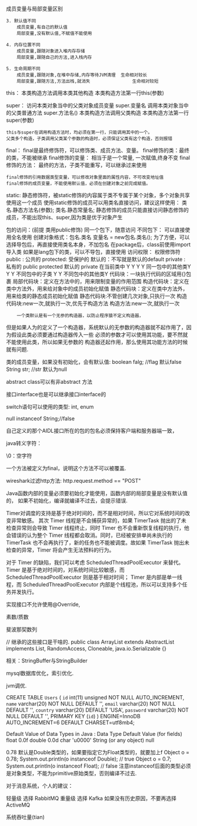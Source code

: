 成员变量与局部变量区别     

    3. 默认值不同
        成员变量,有自己的默认值
        局部变量,没有默认值,不赋值不能使用

    4. 内存位置不同
        成员变量,跟随对象进入堆内存存储
        局部变量,跟随自己的方法,进入栈内存

    5. 生命周期不同
        成员变量,跟随对象,在堆中存储,内存等待JVM清理  生命相对较长
        局部变量,跟随方法,方法出栈,就消失                生命相对较短

this：
    本类构造方法调用本类其他构造          本类构造方法第一行this(参数)
    
super：
    访问本类对象当中的父类对象成员变量       super.变量名
    调用本类对象当中的父类普通方法         super.方法名()
    本类构造方法调用父类构造            本类构造方法第一行super(参数)

    this与super在调用构造方法时，均必须在第一行，只能调用其中的一个。
    父类多个构造，子类调用父类某个参数的构造时，必须保证父类有这个构造，否则报错

    

final：
    final是最终修饰符，可以修饰类、成员方法、变量。
    final修饰的类：最终的类，不能被继承
    final修饰的变量： 相当于是一个常量,  一次赋值,终身不变
    final修饰的方法： 最终的方法，子类不能重写，可以继承过来使用

    final修饰的引用数据类型变量，可以修改对象里面的属性内容，不可改变地址值
    final修饰的成员变量，不能使用默认值，必须在创建对象之前完成赋值。

static:
    静态修饰符，被static修饰的内容属于类不专属于某个对象，多个对象共享使用这一个成员
    使用static修饰的成员可以用类名直接访问，建议这样使用：
        类名.静态方法名(参数);
        类名.静态常量名;
    静态修饰的成员只能直接访问静态修饰的成员，不能出现this、super,因为类是优于对象产生
        
包的访问：(前提 类用public修饰)
    同一个包下，随意访问
    不同包下：
        可以直接使用全名使用
            创建对象格式：包名.类名 变量名 = new包名.类名();
        为了方便，可以选择导包后，再直接使用类名本身，不加包名  在package后，class前使用import导入类
        如果是lang包下的类，可以不导包，直接使用
访问权限：
    权限修饰符
        public : 公共的
        protected: 受保护的
        默认的：不写就是默认的default
        private : 私有的
                    public  protected   默认的 private
        在当前类中       Y       Y           Y       Y
        同一包中的其他类Y       Y           Y
        不同包中的子类 Y       Y
        不同包中的其他类Y
代码块：一块执行代码的区域用{}包裹
        局部代码块：定义在方法中的，用来限制变量的作用范围
        构造代码块：定义在类中方法外，用来给对象中的成员初始化赋值
        静态代码块：定义在类中方法外，用来给类的静态成员初始化赋值
        静态代码块:不管创建几次对象,只执行一次
        构造代码块:new一次,就执行一次,优先于构造方法
        构造方法:new一次,就执行一次

        一个类默认是有一个无参的构造器，以防止程序猿不定义构造器，

但是如果人为的定义了一个构造器，系统默认的无参数的构造器就不起作用了，因为假设此类必须要通过构造器传入一些
必须的参数才可以使用其功能，要不然就不能使用此类，所以如果无参数的
构造器还起作用，那么使用其功能方法的时候就有问题.

类的成员变量，如果没有初始化，会有默认值:
boolean falg; //flag 默认false
String str; //str 默认为null

abstract class可以有非abstract 方法

接口interface也是可以继承接口interface的

switch语句可以使用的类型: int, enum

null instanceof String;//false

自己定义的那个AIDL接口所在的包的包名必须保持客户端和服务器端一致，

java转义字符：

 \0：空字符 

一个方法被定义为final，说明这个方法不可以被覆盖.

wireshark过滤http方法: http.request.method == "POST"

Java函数内部的变量必须要初始化才能使用，函数内部的局部变量是没有默认值的，
如果不初始化，编译就编译不过去，会提示错误.

Timer对调度的支持是基于绝对时间的，而不是相对时间，所以它对系统时间的改变非常敏感。
其次 Timer 线程是不会捕获异常的，如果 TimerTask 抛出的了未检查异常则会导致 Timer 线程终止，同时 Timer 也不会重新恢复线程的执行，他会错误的认为整个 Timer 线程都会取消。同时，已经被安排单尚未执行的 TimerTask 也不会再执行了，新的任务也不能被调度。故如果 TimerTask 抛出未检查的异常，Timer 将会产生无法预料的行为。

对于 Timer 的缺陷，我们可以考虑 ScheduledThreadPoolExecutor 来替代。
Timer 是基于绝对时间的，对系统时间比较敏感，而 ScheduledThreadPoolExecutor 则是基于相对时间；
Timer 是内部是单一线程，而 ScheduledThreadPoolExecutor 内部是个线程池，所以可以支持多个任务并发执行。

实现接口不允许使用@Override,

素数/质数

斐波那契数列

// 继承的这些接口是干啥的.
public class ArrayList<E> extends AbstractList<E>
    implements List<E>, RandomAccess, Cloneable, java.io.Serializable
{}

相关：StringBuffer与StringBuilder

mysql数据库优化，索引优化.

jvm调优.

CREATE TABLE `Users` (
  `id` int(11) unsigned NOT NULL AUTO_INCREMENT,
  `name` varchar(20) NOT NULL DEFAULT '',
  `email` varchar(20) NOT NULL DEFAULT '',
  `country` varchar(20) DEFAULT 'USA',
  `password` varchar(20) NOT NULL DEFAULT '',
  PRIMARY KEY (`id`)
) ENGINE=InnoDB AUTO_INCREMENT=6 DEFAULT CHARSET=utf8mb4;


Default Value of Data Types in Java :
Data Type    Default Value (for fields)
float           0.0f
double          0.0d
char            'u0000'
String (or any object)   null

0.78 默认是Double类型的，如果要指定它为Float类型的，就要加上f
Object o = 0.78; System.out.println(o instanceof Double);    // true
Object o = 0.7; System.out.println(o instanceof Float);    // false
注意instanceof后面的类型必须是对象类型，不能为primitive原始类型，否则编译不过去.

对于消息系统，个人的建议：

轻量级 选择 RabbitMQ
重量级 选择 Kafka
如果没有历史原因，不要再选择 ActiveMQ

系统吞吐量(tian)